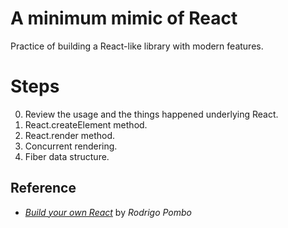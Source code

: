 # A minimum mimic of React

Practice of building a React-like library with modern features.

# Steps

0. Review the usage and the things happened underlying React. 
1. React.createElement method.
2. React.render method.
3. Concurrent rendering.
4. Fiber data structure.

## Reference

- [*Build your own React*](https://pomb.us/build-your-own-react/) by *Rodrigo Pombo*